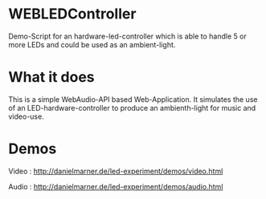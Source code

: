 # WEBLEDController
Demo-Script for an hardware-led-controller which is able to handle 5 or more LEDs and could be used as an ambient-light.

# What it does
This is a simple WebAudio-API based Web-Application. It simulates the use of an LED-hardware-controller to produce an ambienth-light for music and video-use.

# Demos

Video : http://danielmarner.de/led-experiment/demos/video.html

Audio : http://danielmarner.de/led-experiment/demos/audio.html
